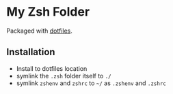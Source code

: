 # My Zsh Folder

Packaged with [dotfiles][1].

[1]: https://github.com/brianclements/dotfiles.git

## Installation

* Install to dotfiles location
* symlink the `.zsh` folder itself to `./`
* symlink `zshenv` and `zshrc` to `~/` as `.zshenv` and `.zshrc`
